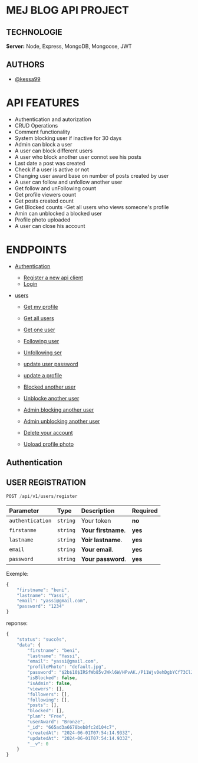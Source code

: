 # MEJ BLOG API PROJECT
## TECHNOLOGIE
__Server:__ Node, Express, MongoDB, Mongoose, JWT

## AUTHORS
- [@kessa99](https://github.com/kessa99)

# API FEATURES
- Authentication and autorization
- CRUD Operations
- Comment functionality
- System blocking user if inactive for 30 days
- Admin can block a user
- A user can block different users
- A user who block another user connot see his posts
- Last date a post was created
- Check if a user is active or not
- Changing user award base on number of posts created by user
- A user can follow and unfollow another user
- Get follow and unFollowing count
- Get profile viewers count
- Get posts created count
- Get Blocked counts
-Get all users who views someone's profile
- Amin can unblocked a blocked user
- Profile photo uploaded
- A user can close his account

# ENDPOINTS

- [Authentication](#authentication)
  - [Register a new api client](https://github.com/kessa99)
  - [Login](https://github.com/kessa99)

- [users](https://github.com/kessa99)
  - [Get my profile](https://github.com/kessa99)
  - [Get all users](https://github.com/kessa99)
  - [Get one user](https://github.com/kessa99)
  - [Following user](https://github.com/kessa99)
  - [Unfollowing ser](https://github.com/kessa99)
  - [update user password](https://github.com/kessa99)
  - [update a profile](https://github.com/kessa99)
  - [Blocked another user](https://github.com/kessa99)

  - [Unblocke another user](https://github.com/kessa99)
  - [Admin blocking another user](https://github.com/kessa99)
  - [Admin unblocking another user](https://github.com/kessa99)
  - [Delete your account](https://github.com/kessa99)
  - [Upload profile photo](https://github.com/kessa99)

## Authentication

## USER REGISTRATION

```javascript
POST /api/v1/users/register
```

| Parameter                  | Type                      | Description                | Required                  |
| :------------------------- | :-------------------------| :------------------------- | :-------------------------|
| `authentication`           | `string`                  | Your token                 |  **no**                   |
| `firstanme`           | `string`                  | **Your firstname**. |  **yes**                       |
| `lastname`           | `string`                  | **Yoir lastname**. |  **yes**                       |
| `email`           | `string`                  | **Your email**. |  **yes**                       |
| `password`           | `string`                  | **Your password**. |  **yes**                       |

Exemple:
```javascript
{
	"firstname": "beni",
	"lastname": "Yassi",
	"email": "yassi@gmail.com",
	"password": "1234"
}
```

reponse:
```javascript
{
	"status": "succès",
	"data": {
		"firstname": "beni",
		"lastname": "Yassi",
		"email": "yassi@gmail.com",
		"profilePhoto": "default.jpg",
		"password": "$2b$10$IRSfWb85vJWkl6W/HPvAK./P11Wjv0ehDgbYCf73ClJhE/yDjC0jO",
		"isBlocked": false,
		"isAdmin": false,
		"viewers": [],
		"followers": [],
		"following": [],
		"posts": [],
		"blocked": [],
		"plan": "Free",
		"userAward": "Bronze",
		"_id": "665ad3a6678beb8fc2d104c7",
		"createdAt": "2024-06-01T07:54:14.933Z",
		"updatedAt": "2024-06-01T07:54:14.933Z",
		"__v": 0
	}
}
```